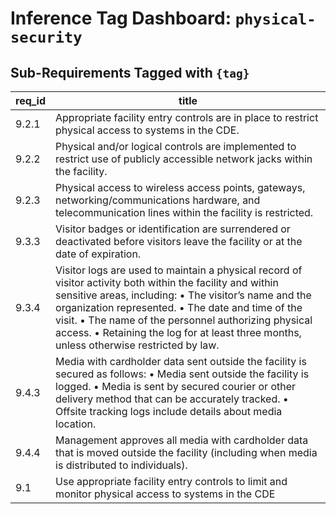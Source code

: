 # Inference Tag Dashboard: `physical-security`

## Sub-Requirements Tagged with `{tag}`

| req_id | title |
|--------|-------|
| 9.2.1 | Appropriate facility entry controls are in place to restrict physical access to systems in the CDE. |
| 9.2.2 | Physical and/or logical controls are implemented to restrict use of publicly accessible network jacks within the facility. |
| 9.2.3 | Physical access to wireless access points, gateways, networking/communications hardware, and telecommunication lines within the facility is restricted. |
| 9.3.3 | Visitor badges or identification are surrendered or deactivated before visitors leave the facility or at the date of expiration. |
| 9.3.4 | Visitor logs are used to maintain a physical record of visitor activity both within the facility and within sensitive areas, including: • The visitor’s name and the organization represented. • The date and time of the visit. • The name of the personnel authorizing physical access. • Retaining the log for at least three months, unless otherwise restricted by law. |
| 9.4.3 | Media with cardholder data sent outside the facility is secured as follows: • Media sent outside the facility is logged. • Media is sent by secured courier or other delivery method that can be accurately tracked. • Offsite tracking logs include details about media location. |
| 9.4.4 | Management approves all media with cardholder data that is moved outside the facility (including when media is distributed to individuals). |
| 9.1 | Use appropriate facility entry controls to limit and monitor physical access to systems in the CDE |
